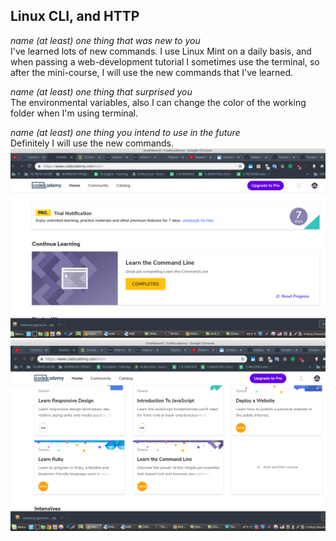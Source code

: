 ## Linux CLI, and HTTP
*name (at least) one thing that was new to you*  
I've learned lots of new commands. I use Linux Mint on a daily basis, and when passing a web-development tutorial I sometimes use the terminal, so after the mini-course, I will use the new commands that I've learned.

*name (at least) one thing that surprised you*  
The environmental variables, also I can change the color of the working folder when I'm using terminal.

*name (at least) one thing you intend to use in the future*  
Definitely I will use the new commands.
![](image_2018-12-07_01-34-15.png)
![](image_2018-12-07_01-35-06.png)